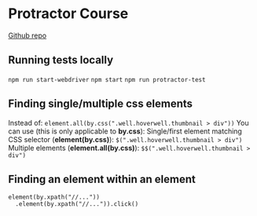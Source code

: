 # Protractor Course

[Github repo](https://github.com/jarrod-kallis/execute-automation-protractor-course)

## Running tests locally

`npm run start-webdriver`
`npm start`
`npm run protractor-test`

## Finding single/multiple css elements

Instead of: `element.all(by.css(".well.hoverwell.thumbnail > div"))`
You can use (this is only applicable to <b>by.css</b>):
Single/first element matching CSS selector (<b>element(by.css)</b>):
`$(".well.hoverwell.thumbnail > div")`
Multiple elements (<b>element.all(by.css)</b>):
`$$(".well.hoverwell.thumbnail > div")`

## Finding an element within an element

```
element(by.xpath("//..."))
  .element(by.xpath("//...")).click()
```
